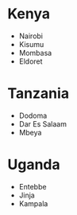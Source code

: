 # Kenya
- Nairobi
- Kisumu
- Mombasa
- Eldoret

# Tanzania
- Dodoma
- Dar Es Salaam
- Mbeya

# Uganda
- Entebbe
- Jinja
- Kampala
